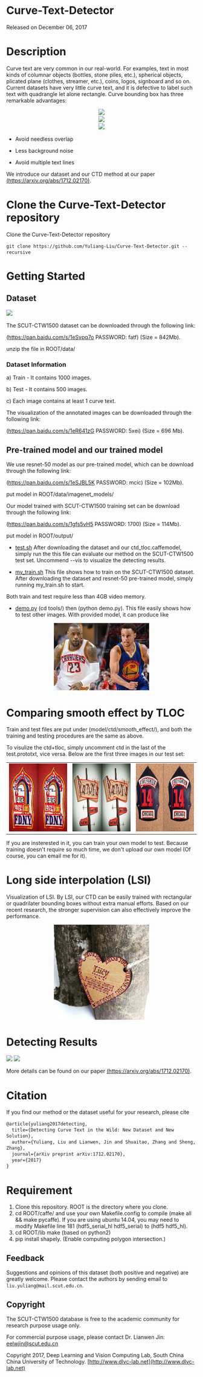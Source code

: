 # Curve-Text-Detector

Released on December 06, 2017

# Description

Curve text are very common in our real-world. For examples, text in most kinds of columnar objects (bottles, stone piles, etc.), spherical objects, plicated plane (clothes, streamer, etc.), coins, logos, signboard and so on. Current datasets have very little curve text, and it is defective to label such text with quadrangle let alone rectangle. Curve bounding box has three remarkable advantages:
<div align=center><img src="images/1-1.jpg" width="50%" ></div>
<div align=center><img src="images/1-2.jpg" width="50%" ></div>
<div align=center><img src="images/1-3.jpg" width="50%"></div>

* Avoid needless overlap

* Less background noise

* Avoid multiple text lines

We introduce our dataset and our CTD method at our paper [(https://arxiv.org/abs/1712.02170)](https://arxiv.org/abs/1712.02170).

# Clone the Curve-Text-Detector repository

Clone the Curve-Text-Detector repository
  ```Shell
  git clone https://github.com/Yuliang-Liu/Curve-Text-Detector.git --recursive
  ```

# Getting Started
## Dataset

<img src="images/annotation.jpg" width="100%">

The SCUT-CTW1500 dataset can be downloaded through the following link:

(https://pan.baidu.com/s/1eSvpq7o PASSWORD: fatf) (Size = 842Mb).

unzip the file in ROOT/data/ 

### Dataset Information

a) Train - It contains 1000 images.

b) Test - It contains 500 images.

c) Each image contains at least 1 curve text.

The visualization of the annotated images can be downloaded through the following link:

(https://pan.baidu.com/s/1eR641zG PASSWORD: 5xei) (Size = 696 Mb).

## Pre-trained model and our trained model

We use resnet-50 model as our pre-trained model, which can be download through the following link:

(https://pan.baidu.com/s/1eSJBL5K PASSWORD: mcic) (Size = 102Mb).

put model in ROOT/data/imagenet_models/

Our model trained with SCUT-CTW1500 training set can be download through the following link:

(https://pan.baidu.com/s/1gfs5vH5 PASSWORD: 1700) (Size = 114Mb).

put model in ROOT/output/

* [test.sh](./test.py) After downloading the dataset and our ctd_tloc.caffemodel, simply run the this file can evaluate our method on the SCUT-CTW1500 test set. Uncommend --vis to visualize the detecting results.

* [my_train.sh](./my_train.sh) This file shows how to train on the SCUT-CTW1500 dataset. After downloading the dataset and resnet-50 pre-trained model, simply running my_train.sh to start. 

Both train and test require less than 4GB video memory.

* [demo.py](./tools/demo.py) (cd tools/) then (python demo.py). This file easily shows how to test other images. With provided model, it can produce like

<div align=center><img src="images/demo_result.png" width="50%" ></div>

# Comparing smooth effect by TLOC 
Train and test files are put under (model/ctd/smooth_effect/), and both the training and testing procedures are the same as above.

To visulize the ctd+tloc, simply uncomment ctd in the last of the test.prototxt, vice versa. Below are the first three images in our test set: 

<table><tr>
    <td><img src="images/s1.png" width="240" height="180" border=0></td>
    <td><img src="images/s2.png" width="240" height="180" border=0></td>
    <td><img src="images/s3.png" width="240" height="180" border=0></td>
</tr></table>

If you are insterested in it, you can train your own model to test. Because training doesn't require so much time, we don't upload our own model (Of course, you can email me for it). 

# Long side interpolation (LSI) 
Visualization of LSI. By LSI, our CTD can be easily trained with rectangular or quadrilater bounding boxes without extra manual efforts. Based on our recent research, the stronger supervision can also effectively improve the performance.

<div align=center><img src="images/in1.jpg" width="50%" ></div>

# Detecting Results 
<img src="images/table.png" width="100%">
<img src="images/detect_results.png" width="100%">

More details can be found on our paper [(https://arxiv.org/abs/1712.02170)](https://arxiv.org/abs/1712.02170).

# Citation
If you find our method or the dataset useful for your research, please cite 
```
@article{yuliang2017detecting,
  title={Detecting Curve Text in the Wild: New Dataset and New Solution},
  author={Yuliang, Liu and Lianwen, Jin and Shuaitao, Zhang and Sheng, Zhang},
  journal={arXiv preprint arXiv:1712.02170},
  year={2017}
}
```



# Requirement 
1. Clone this repository. ROOT is the directory where you clone.
2. cd ROOT/caffe/  and use your own Makefile.config to compile (make all && make pycaffe). If you are using ubuntu 14.04, you may need to modify Makefile line 181 (hdf5_serial_hl hdf5_serial) to (hdf5 hdf5_hl).
3. cd ROOT/lib make (based on python2)
4. pip install shapely. (Enable computing polygon intersection.)

    
## Feedback
Suggestions and opinions of this dataset (both positive and negative) are greatly welcome. Please contact the authors by sending email to
`liu.yuliang@mail.scut.edu.cn`.

## Copyright
The SCUT-CTW1500 database is free to the academic community for research purpose usage only.

For commercial purpose usage, please contact Dr. Lianwen Jin: [eelwjin@scut.edu.cn](eelwjin@scut.edu.cn)

Copyright 2017, Deep Learning and Vision Computing Lab, South China China University of Technology. [http://www.dlvc-lab.net](http://www.dlvc-lab.net)